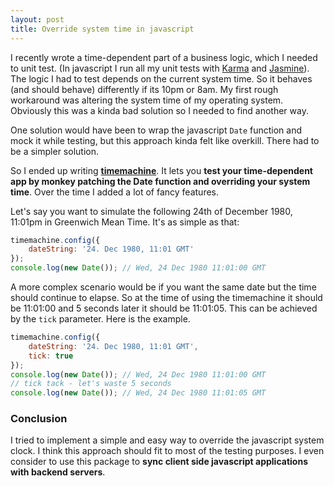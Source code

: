 ```yaml
---
layout: post
title: Override system time in javascript
---
```


I recently wrote a time-dependent part of a business logic, which I needed to unit test. (In javascript I run all my unit tests with [Karma](http://karma-runner.github.io/) and [Jasmine](http://pivotal.github.io/jasmine/)). The logic I had to test depends on the current system time. So it behaves (and should behave) differently if its 10pm or 8am. My first rough workaround was altering the system time of my operating system. Obviously this was a kinda bad solution so I needed to find another way.

One solution would have been to wrap the javascript `Date` function and mock it while testing, but this approach kinda felt like overkill. There had to be a simpler solution.

So I ended up writing **[timemachine](https://github.com/schickling/timemachine)**. It lets you **test your time-dependent app by monkey patching the Date function and overriding your system time**. Over the time I added a lot of fancy features.

Let's say you want to simulate the following 24th of December 1980, 11:01pm in Greenwich Mean Time. It's as simple as that:

```js
timemachine.config({
	dateString: '24. Dec 1980, 11:01 GMT'
});
console.log(new Date()); // Wed, 24 Dec 1980 11:01:00 GMT
```

A more complex scenario would be if you want the same date but the time should continue to elapse. So at the time of using the timemachine it should be 11:01:00 and 5 seconds later it should be 11:01:05. This can be achieved by the `tick` parameter. Here is the example.

```js
timemachine.config({
	dateString: '24. Dec 1980, 11:01 GMT',
	tick: true
});
console.log(new Date()); // Wed, 24 Dec 1980 11:01:00 GMT
// tick tack - let's waste 5 seconds
console.log(new Date()); // Wed, 24 Dec 1980 11:01:05 GMT
```

### Conclusion
I tried to implement a simple and easy way to override the javascript system clock. I think this approach should fit to most of the testing purposes. I even consider to use this package to **sync client side javascript applications with backend servers**.